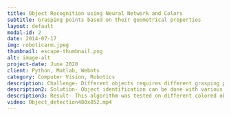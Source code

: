 ```yaml
---
title: Object Recognition using Neural Network and Colors
subtitle: Grasping points based on their geometrical properties
layout: default
modal-id: 2
date: 2014-07-17
img: roboticarm.jpeg
thumbnail: escape-thumbnail.png
alt: image-alt
project-date: June 2020
client: Python, Matlab, Webots
category: Computer Vision, Robotics
description: Challenge- Different objects requires different grasping points based on their geometrical properties and this can be done if we identify them correctly.  
description2: Solution- Object identification can be done with various approaches like with the help of barcodes, RFID or vision systems. Based on the constraints and dependencies in our application I identified the object with the help of a camera using the combination of YOLO V3 algorithm for object detection and a color-detection algorithm to classify the object in order to get the classified object’s properties from the metadata.
description3: Result- This algorithm was tested on different colored objects which were attached with different colored papers as well as multiple colors were attached on the single object and based on the sequence of colors the object was identified correctly in a structured environment.
video: Object_detection480x852.mp4
---
```


